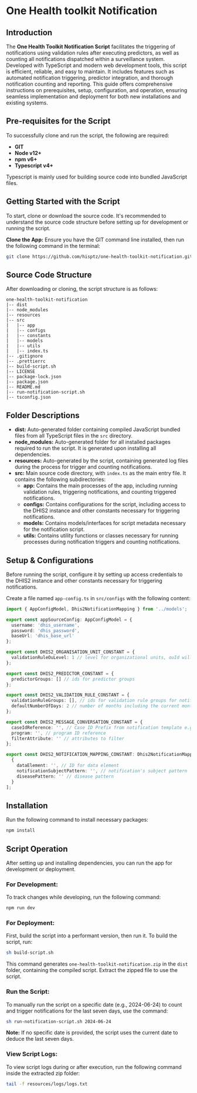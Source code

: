 # One Health toolkit Notification

## Introduction
The **One Health Toolkit Notification Script** facilitates the triggering of notifications using validation rules after executing predictors, as well as counting all notifications dispatched within a surveillance system. Developed with TypeScript and modern web development tools, this script is efficient, reliable, and easy to maintain. It includes features such as automated notification triggering, predictor integration, and thorough notification counting and reporting. This guide offers comprehensive instructions on prerequisites, setup, configuration, and operation, ensuring seamless implementation and deployment for both new installations and existing systems.


## Pre-requisites for the Script

To successfully clone and run the script, the following are required:

- **GIT**
- **Node v12+**
- **npm v6+**
- **Typescript v4+**

Typescript is mainly used for building source code into bundled JavaScript files.

## Getting Started with the Script

To start, clone or download the source code. It's recommended to understand the source code structure before setting up for development or running the script.

**Clone the App:**
Ensure you have the GIT command line installed, then run the following command in the terminal:

```bash
git clone https://github.com/hisptz/one-health-toolkit-notification.git
```

## Source Code Structure

After downloading or cloning, the script structure is as follows:

```
one-health-toolkit-notification
|-- dist
|-- node_modules
|-- resources
|-- src
|   |-- app
|   |-- configs
|   |-- constants
|   |-- models
|   |-- utils
|   |-- index.ts
|-- .gitignore
|-- .prettierrc
|-- build-script.sh
|-- LICENSE
|-- package-lock.json
|-- package.json
|-- README.md
|-- run-notification-script.sh
|-- tsconfig.json
```

## Folder Descriptions

- **dist:** Auto-generated folder containing compiled JavaScript bundled files from all TypeScript files in the `src` directory.
- **node_modules:** Auto-generated folder for all installed packages required to run the script. It is generated upon installing all dependencies.
- **resources:** Auto-generated by the script, containing generated log files during the process for trigger and counting notifications.
- **src:** Main source code directory, with `index.ts` as the main entry file. It contains the following subdirectories:
  - **app:** Contains the main processes of the app, including running validation rules, triggering notifications, and counting triggered notifications.
  - **configs:** Contains configurations for the script, including access to the DHIS2 instance and other constants necessary for triggering notifications.
  - **models:** Contains models/interfaces for script metadata necessary for the notification script.
  - **utils:** Contains utility functions or classes necessary for running processes during notification triggers and counting notifications.

## Setup & Configurations

Before running the script, configure it by setting up access credentials to the DHIS2 instance and other constants necessary for triggering notifications.

Create a file named `app-config.ts` in `src/configs` with the following content:

```typescript
import { AppConfigModel, Dhis2NotificationMapping } from '../models';

export const appSourceConfig: AppConfigModel = {
  username: 'dhis_username',
  password: 'dhis_password',
  baseUrl: 'dhis_base_url'
};

export const DHIS2_ORGANISATION_UNIT_CONSTANT = {
  validationRuleOuLevel: 1 // level for organizational units, ouId will be fetched by level
};

export const DHIS2_PREDICTOR_CONSTANT = {
  predictorGroups: [] // ids for predictor groups
};

export const DHIS2_VALIDATION_RULE_CONSTANT = {
  validationRuleGroups: [], // ids for validation rule groups for notifications
  defaultNumberOfDays: 2 // number of months including the current month for getting the end date
};

export const DHIS2_MESSAGE_CONVERSATION_CONSTANT = {
  caseIdReference: '', // Case ID Prefix from notification template e.g., caseIdReference: 'Event ID:'
  program: '', // program ID reference
  filterAttribute: '' // attributes to filter
};

export const DHIS2_NOTIFICATION_MAPPING_CONSTANT: Dhis2NotificationMapping[] = [
  {
    dataElement: '', // ID for data element
    notificationSubjectPattern: '', // notification's subject pattern
    diseasePattern: '' // disease pattern
  }
];
```

## Installation

Run the following command to install necessary packages:

```bash
npm install
```

## Script Operation

After setting up and installing dependencies, you can run the app for development or deployment.

### For Development:
To track changes while developing, run the following command:

```bash
npm run dev
```

### For Deployment:
First, build the script into a performant version, then run it. To build the script, run:

```bash
sh build-script.sh
```

This command generates `one-health-toolkit-notification.zip` in the `dist` folder, containing the compiled script. Extract the zipped file to use the script.

### Run the Script:
To manually run the script on a specific date (e.g., 2024-06-24) to count and trigger notifications for the last seven days, use the command:

```bash
sh run-notification-script.sh 2024-06-24
```

**Note:** If no specific date is provided, the script uses the current date to deduce the last seven days.

### View Script Logs:
To view script logs during or after execution, run the following command inside the extracted zip folder:

```bash
tail -f resources/logs/logs.txt
```